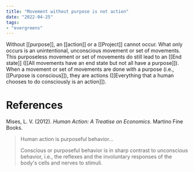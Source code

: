 ```yaml
---
title: "Movement without purpose is not action"
date: "2022-04-25"
tags:
- "evergreens"
---
```


Without [[purpose]], an [[action]] or a [[Project]] cannot occur. What only occurs is an unintentional, unconscious movement or set of movements. This purposeless movement or set of movements do still lead to an [[End state]] ([[All movements have an end state but not all have a purpose]]). When a movement or set of movements are done with a purpose (i.e., [[Purpose is conscious]]), they are actions ([[Everything that a human chooses to do consciously is an action]]).

# References

Mises, L. V. (2012). _Human Action: A Treatise on Economics_. Martino Fine Books.
>Human action is purposeful behavior...
>
>Conscious or purposeful behavior is in sharp contrast to unconscious behavior, i.e., the reflexes and the involuntary responses of the body's cells and nerves to stimuli.
